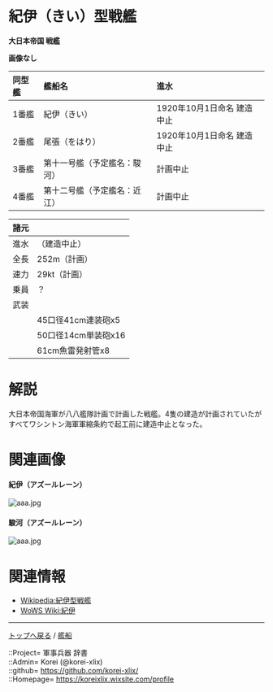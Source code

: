 # 紀伊（きい）型戦艦
**大日本帝国 戦艦**

**画像なし**  
  


|同型艦  |艦船名  |進水  |
|:--|:--|:--|
|1番艦  |紀伊（きい）    |1920年10月1日命名  建造中止  |
|2番艦  |尾張（をはり）  |1920年10月1日命名  建造中止  |
|3番艦  |第十一号艦（予定艦名：駿河）  |計画中止  |
|4番艦  |第十二号艦（予定艦名：近江）  |計画中止  |


|諸元  |  |
|:--|:--|
|進水  |（建造中止）  |
|全長  |252m（計画）  |
|速力  |29kt（計画）  |
|乗員  |？  |
|武装  |  |
||45口径41cm連装砲x5  |
||50口径14cm単装砲x16  |
||61cm魚雷発射管x8  |


# 解説
大日本帝国海軍が八八艦隊計画で計画した戦艦。4隻の建造が計画されていたがすべてワシントン海軍軍縮条約で起工前に建造中止となった。  


# 関連画像

#### 紀伊（アズールレーン）
![aaa.jpg](https://bn02pap001files.storage.live.com/y4mEDkWJO7wxENLgUSs2yOuWTZ5yaBIICSkOLRqa_tB8hvq9R12zL8kpBInMztvJoCATlqxFdN6OfzaUVXwx7Tc_F0FzCcfvT7c0ea5a8HI-bm5P0wUBZm8j74Z2KL9ZxjG756t90iiy90IyxCXtUJyXVAIS0KMfg_EdMJnxsUFdotULavPfKcZt8TIahJyHna2?width=640&height=360&cropmode=none)  
  

#### 駿河（アズールレーン）
![aaa.jpg](https://bn02pap001files.storage.live.com/y4mbYNCfLhrIOVuDz_awqjGkuwEhz_BpxeFscA4lI61c-GZXl2i04rAZzoccH3-t8pqIO-32-R_Gtg6n72C4vOm_yhyYzw1BpZSmb6232_RUBLvtpdtDA-Y2xEqFHB8juqXDQ2peeIazWjwF8qEb4dmwRbfBy9b9gL7s86I3bQuQ7kscb863zdnJDo0dYYxxBdH?width=640&height=360&cropmode=none)  
  


# 関連情報
* [Wikipedia:紀伊型戦艦](https://ja.wikipedia.org/wiki/%E7%B4%80%E4%BC%8A%E5%9E%8B%E6%88%A6%E8%89%A6)
* [WoWS Wiki:紀伊](https://wikiwiki.jp/wobships/Kii)


***
[トップへ戻る](/readme.md) / [艦船](/ship/readme.md)  
  
::Project= 軍事兵器 辞書  
::Admin= Korei (@korei-xlix)  
::github= https://github.com/korei-xlix/  
::Homepage= https://koreixlix.wixsite.com/profile  
